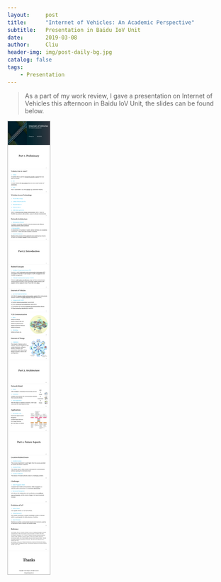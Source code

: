 ```yaml
---
layout:     post
title:      "Internet of Vehicles: An Academic Perspective"
subtitle:   Presentation in Baidu IoV Unit
date:       2019-03-08
author:     Cliu
header-img: img/post-daily-bg.jpg
catalog: false
tags:
    - Presentation
---
```


>As a part of my work review, I gave a presentation on Internet of Vehicles this afternoon in Baidu IoV Unit, the slides can be found below.

<style type="text/css">img {border: solid 0.8px #b8b8b8}</style>

![](/img/presentation-liu.png)